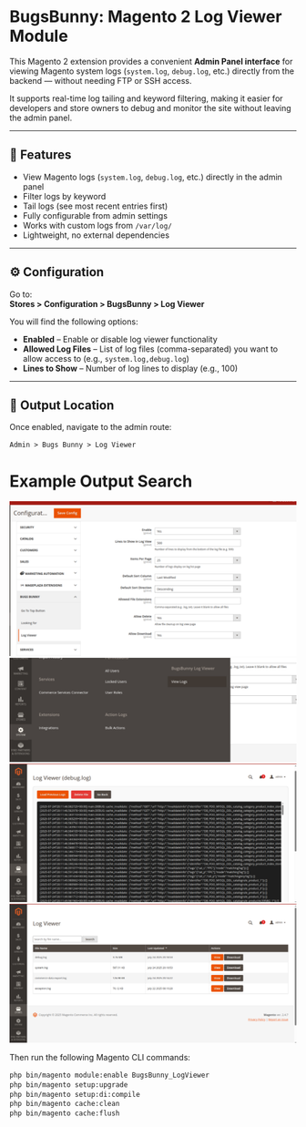 # BugsBunny: Magento 2 Log Viewer Module

This Magento 2 extension provides a convenient **Admin Panel interface** for viewing Magento system logs (`system.log`, `debug.log`, etc.) directly from the backend — without needing FTP or SSH access.

It supports real-time log tailing and keyword filtering, making it easier for developers and store owners to debug and monitor the site without leaving the admin panel.

---

## 🎯 Features

- View Magento logs (`system.log`, `debug.log`, etc.) directly in the admin panel
- Filter logs by keyword
- Tail logs (see most recent entries first)
- Fully configurable from admin settings
- Works with custom logs from `/var/log/`
- Lightweight, no external dependencies

---

## ⚙️ Configuration

Go to:  
**Stores > Configuration > BugsBunny > Log Viewer**

You will find the following options:

- **Enabled** – Enable or disable log viewer functionality
- **Allowed Log Files** – List of log files (comma-separated) you want to allow access to (e.g., `system.log,debug.log`)
- **Lines to Show** – Number of log lines to display (e.g., 100)

---

## 📍 Output Location

Once enabled, navigate to the admin route:
```
Admin > Bugs Bunny > Log Viewer
```
# Example Output Search
![1.png](Screenshots/1.png)
![2.png](Screenshots/2.png)
![3.png](Screenshots/3.png)
![4.png](Screenshots/4.png)

Then run the following Magento CLI commands:

```bash
php bin/magento module:enable BugsBunny_LogViewer
php bin/magento setup:upgrade
php bin/magento setup:di:compile
php bin/magento cache:clean
php bin/magento cache:flush
```
